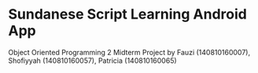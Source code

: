# Sundanese Script Learning Android App
Object Oriented Programming 2 Midterm Project by Fauzi (140810160007), Shofiyyah (140810160057), Patricia (140810160065) 